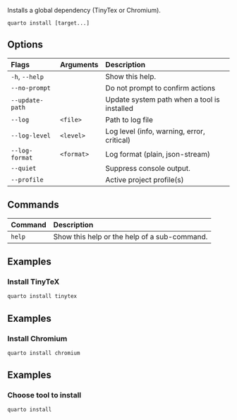 Installs a global dependency (TinyTex or Chromium).

``` {.bash}
quarto install [target...]
```


## Options

|Flags           |Arguments  |Description                                 |
|:---------------|:----------|:-------------------------------------------|
|`-h`, `--help`  |           |Show this help.                             |
|`--no-prompt`   |           |Do not prompt to confirm actions            |
|`--update-path` |           |Update system path when a tool is installed |
|`--log`         |`<file>`   |Path to log file                            |
|`--log-level`   |`<level>`  |Log level (info, warning, error, critical)  |
|`--log-format`  |`<format>` |Log format (plain, json-stream)             |
|`--quiet`       |           |Suppress console output.                    |
|`--profile`     |           |Active project profile(s)                   |
## Commands

|Command |Description                                  |
|:-------|:--------------------------------------------|
|`help`  |Show this help or the help of a sub-command. |


## Examples
### Install TinyTeX

``` {.bash filename='Terminal'}
quarto install tinytex
```
## Examples
### Install Chromium

``` {.bash filename='Terminal'}
quarto install chromium
```
## Examples
### Choose tool to install

``` {.bash filename='Terminal'}
quarto install
```

